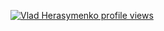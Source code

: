 [![Vlad Herasymenko profile views](https://u8views.com/api/v1/github/profiles/77694652/views/day-week-month-total-count.svg)](https://u8views.com/github/vherasymenk0)
